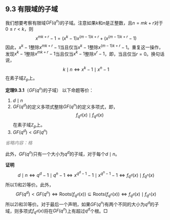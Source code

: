 ## 9.3 有限域的子域
我们想要考察有限域$GF(q^n)$的子域。注意如果$k$和$n$是正整数，且$n=mk+r$对于$0\leq r<k$，则
$$x^{mk+r}-1=(x^k-1)x^{(m-1)k+r}+(x^{(m-1)k+r}-1)$$
因此，$x^k-1$整除$x^{mk+r}-1$当且仅当$x^k-1$整除$x^{(m-1)k+r}-1$。重复这一操作，发现$x^k-1$整除$x^{mk+r}-1$当且仅当$x^k-1$整除$x^r-1$，即，当且仅当$r=0$。换句话说，
$$k\mid n\Leftrightarrow x^k-1\mid x^n-1$$
在素子域$\mathbb{Z}_p$上。

**定理9.3.1**（$GF(q^n)$的子域） 以下命题等价：
1) $d\mid n$
2) $GF(q^d)$的定义多项式整除$GF(q^n)$的定义多项式，即，
    $$f_{q^d}(x)\mid f_{q^d}(x)$$
    在素子域$\mathbb{Z}_p$上。
3) $GF(q^d)<GF(q^n)$

*<font color="grey">省略内容：格</font>*

此外，$GF(q^n)$只有一个大小为$q^d$的子域，对于每个$d\mid n$。

**证明** 
$$d\mid n\Leftrightarrow q^d-1\mid q^n-1\Leftrightarrow x^{q^d-1}-1\mid x^{q^n-1}-1\Leftrightarrow f_{q^d}(x)\mid f_{q^n}(x)$$
所以1)和2)等价。此外，
$$GF(q^d)<GF(q^n)\Leftrightarrow\text{Roots}(f_{q^d}(x))\subseteq\text{Roots}(f_{q^n}(x))\Leftrightarrow f_{q^d}(x)\mid f_{q^n}(x)$$
所以2)和3)等价。对于最后一个声明，如果$GF(q^n)$有两个不同的大小为$q^d$的子域，则多项式$f_{q^d}(x)$将在$GF(q^n)$上有超过$q^d$个根。$\Box$
